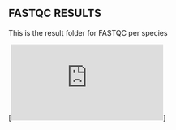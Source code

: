 ## FASTQC RESULTS

This is the result folder for FASTQC per species

[![](https://github.com/RIT-Environmental-Genomics/Toxicology/edit/main/Results/FASTQC/SRR8195628_1.html)]
